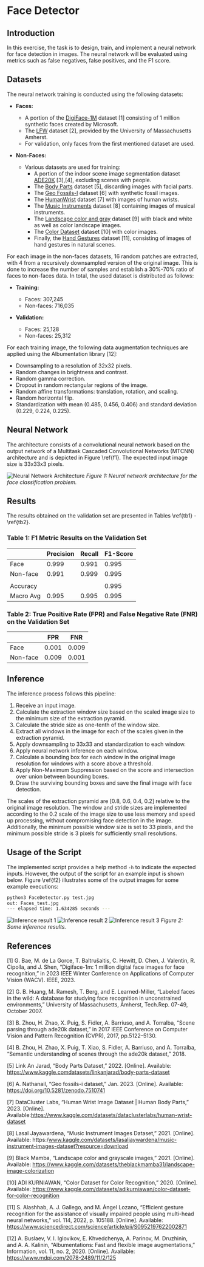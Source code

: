 # Face Detector

## Introduction

In this exercise, the task is to design, train, and implement a neural network for face detection in images. The neural network will be evaluated using metrics such as false negatives, false positives, and the F1 score.

## Datasets

The neural network training is conducted using the following datasets:

- **Faces:**
  - A portion of the [DigiFace-1M](https://microsoft.github.io/DigiFace1M/) dataset [1] consisting of 1 million synthetic faces created by Microsoft.
  - The [LFW](http://vis-www.cs.umass.edu/lfw/) dataset [2], provided by the University of Massachusetts Amherst.
  - For validation, only faces from the first mentioned dataset are used.

- **Non-Faces:**
  - Various datasets are used for training:
    - A portion of the indoor scene image segmentation dataset [ADE20K](https://groups.csail.mit.edu/vision/datasets/ADE20K/) [3],[4], excluding scenes with people.
    - The [Body Parts](https://www.kaggle.com/datasets/linkanjarad/body-parts-dataset) dataset [5], discarding images with facial parts.
    - The [Geo Fossils-I](https://www.zenodo.org/record/7510741#.ZDfkf3ZBw2x) dataset [6] with synthetic fossil images.
    - The [HumanWrist](https://www.kaggle.com/datasets/dataclusterlabs/human-wrist-dataset) dataset [7] with images of human wrists.
    - The [Music Instruments](https://www.kaggle.com/datasets/lasaljaywardena/music-instrument-images-dataset?resource=download) dataset [8] containing images of musical instruments.
    - The [Landscape color and gray](https://www.kaggle.com/datasets/theblackmamba31/landscape-image-colorization) dataset [9] with black and white as well as color landscape images.
    - The [Color Dataset](https://www.kaggle.com/datasets/adikurniawan/color-dataset-for-color-recognition) dataset [10] with color images.
    - Finally, the [Hand Gestures](https://www.dlsi.ua.es/~jgallego/datasets/gestures/) dataset [11], consisting of images of hand gestures in natural scenes.

For each image in the non-faces datasets, 16 random patches are extracted, with 4 from a recursively downsampled version of the original image. This is done to increase the number of samples and establish a 30%-70% ratio of faces to non-faces data. In total, the used dataset is distributed as follows:

- **Training:**
  - Faces: 307,245
  - Non-faces: 716,035

- **Validation:**
  - Faces: 25,128
  - Non-faces: 25,312

For each training image, the following data augmentation techniques are applied using the Albumentation library [12]:

- Downsampling to a resolution of 32x32 pixels.
- Random changes in brightness and contrast.
- Random gamma correction.
- Dropout in random rectangular regions of the image.
- Random affine transformations: translation, rotation, and scaling.
- Random horizontal flip.
- Standardization with mean (0.485, 0.456, 0.406) and standard deviation (0.229, 0.224, 0.225).

## Neural Network

The architecture consists of a convolutional neural network based on the output network of a Multitask Cascaded Convolutional Networks (MTCNN) architecture and is depicted in Figure \ref{f1}. The expected input image size is 33x33x3 pixels.

![Neural Network Architecture](red.png)
*Figure 1: Neural network architecture for the face classification problem.*

## Results

The results obtained on the validation set are presented in Tables \ref{tb1} - \ref{tb2}.

### Table 1: F1 Metric Results on the Validation Set

|            | Precision | Recall | F1-Score |
|------------|-----------|--------|----------|
| Face       | 0.999     | 0.991  | 0.995    |
| Non-face   | 0.991     | 0.999  | 0.995    |
|            |           |        |          |
| Accuracy   |           |        | 0.995    |
| Macro Avg  | 0.995     | 0.995  | 0.995    |

### Table 2: True Positive Rate (FPR) and False Negative Rate (FNR) on the Validation Set

|            | FPR   | FNR   |
|------------|-------|-------|
| Face       | 0.001 | 0.009 |
| Non-face   | 0.009 | 0.001 |

## Inference

The inference process follows this pipeline:

1. Receive an input image.
2. Calculate the extraction window size based on the scaled image size to the minimum size of the extraction pyramid.
3. Calculate the stride size as one-tenth of the window size.
4. Extract all windows in the image for each of the scales given in the extraction pyramid.
5. Apply downsampling to 33x33 and standardization to each window.
6. Apply neural network inference on each window.
7. Calculate a bounding box for each window in the original image resolution for windows with a score above a threshold.
8. Apply Non-Maximum Suppression based on the score and intersection over union between bounding boxes.
9. Draw the surviving bounding boxes and save the final image with face detection.

The scales of the extraction pyramid are [0.8, 0.6, 0.4, 0.2] relative to the original image resolution. The window and stride sizes are implemented according to the 0.2 scale of the image size to use less memory and speed up processing, without compromising face detection in the image. Additionally, the minimum possible window size is set to 33 pixels, and the minimum possible stride is 3 pixels for sufficiently small resolutions.

## Usage of the Script

The implemented script provides a help method `-h` to indicate the expected inputs. However, the output of the script for an example input is shown below. Figure \ref{f2} illustrates some of the output images for some example executions:

```bash
python3 FaceDetector.py test.jpg
out: Faces_test.jpg
--- elapsed time: 1.634285 seconds ---
```

![Inference result 1](Faces_test.jpg)
![Inference result 2](Faces_test5.jpg)
![Inference result 3](Faces_test6.jpg)
*Figure 2: Some inference results.*


## References

[1] G. Bae, M. de La Gorce, T. Baltrušaitis, C. Hewitt, D. Chen, J. Valentin, R. Cipolla, and J. Shen, “Digiface-1m: 1 million digital face images for face recognition,” in 2023 IEEE Winter Conference on Applications of Computer Vision (WACV). IEEE, 2023.

[2] G. B. Huang, M. Ramesh, T. Berg, and E. Learned-Miller, “Labeled faces in the wild: A database for studying face recognition in unconstrained environments,” University of Massachusetts, Amherst, Tech.Rep. 07-49, October 2007.

[3] B. Zhou, H. Zhao, X. Puig, S. Fidler, A. Barriuso, and A. Torralba, “Scene parsing through ade20k dataset,” in 2017 IEEE Conference on Computer Vision and Pattern Recognition (CVPR), 2017, pp.5122–5130.

[4] B. Zhou, H. Zhao, X. Puig, T. Xiao, S. Fidler, A. Barriuso, and A. Torralba, “Semantic understanding of scenes through the ade20k dataset,” 2018.

[5] Link An Jarad, “Body Parts Dataset,” 2022. [Online]. Available: https://www.kaggle.comdatasets/linkanjarad/body-parts-dataset

[6] A. Nathanail, “Geo fossils-i dataset,” Jan. 2023. [Online]. Available: https://doi.org/10.5281/zenodo.7510741

[7] DataCluster Labs, “Human Wrist Image Dataset | Human Body Parts,” 2023. [Online]. Available:https://www.kaggle.com/datasets/dataclusterlabs/human-wrist-dataset

[8] Lasal Jayawardena, “Music Instrument Images Dataset,” 2021. [Online]. Available: https:/www.kaggle.com/datasets/lasaljaywardena/music-instrument-images-dataset?resource=download

[9] Black Mamba, “Landscape color and grayscale images,” 2021. [Online]. Available: https://www.kaggle.com/datasets/theblackmamba31/landscape-image-colorization

[10] ADI KURNIAWAN, “Color Dataset for Color Recognition,” 2020. [Online]. Available: https://www.kaggle.com/datasets/adikurniawan/color-dataset-for-color-recognition

[11] S. Alashhab, A. J. Gallego, and M. Ángel Lozano, “Efficient gesture recognition for the assistance of visually impaired people using multi-head neural networks,” vol. 114, 2022, p. 105188. [Online]. Available: https://www.sciencedirect.com/science/article/pii/S0952197622002871

[12] A. Buslaev, V. I. Iglovikov, E. Khvedchenya, A. Parinov, M. Druzhinin, and A. A. Kalinin, “Albumentations: Fast and flexible image augmentations,” Information, vol. 11, no. 2, 2020. [Online]. Available: https://www.mdpi.com/2078-2489/11/2/125
